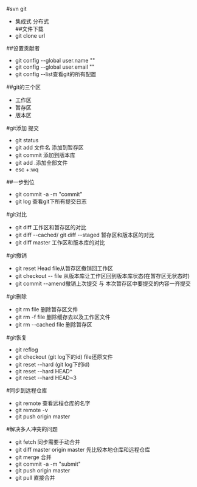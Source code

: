 #svn git
  - 集成式 分布式  
##文件下载
  - git clone url  
  
##设置贡献者
  - git config --global user.name ""
  - git config --global user.email ""
  - git config --list查看git的所有配置  
  
##git的三个区
  - 工作区
  - 暂存区
  - 版本区  
  
#git添加 提交
  - git status  
  - git add 文件名  添加到暂存区  
  - git commit  添加到版本库   
  - git add .添加全部文件  
  - esc +:wq  
  
##一步到位   
  - git commit -a -m "commit"  
  - git log 查看git下所有提交日志  
  
#git对比
  - git diff  工作区和暂存区的对比  
  - git diff --cached/ git diff --staged 暂存区和版本区的对比  
  - git diff master 工作区和版本库的对比  
  
#git撤销
  - git reset Head file从暂存区撤销回工作区  
  - git checkout -- file 从版本库让工作区回到版本库状态(在暂存区无状态时)  
  - git commit --amend撤销上次提交 与 本次暂存区中要提交的内容一齐提交 
   
#git删除
  - git rm file 删除暂存区文件  
  - git rm -f file 删除缓存去以及工作区文件  
  - git rm --cached file 删除暂存区  
  
#git恢复
  - git reflog  
  - git checkout (git log下的id) file还原文件    
  - git reset --hard (git log下的id)  
  - git reset --hard HEAD^  
  - git reset --hard HEAD~3  
  
#同步到远程仓库
  - git remote 查看远程仓库的名字    
  - git remote -v  
  - git push origin master    
  
#解决多人冲突的问题
  - git fetch 同步需要手动合并    
  - git diff master origin master 先比较本地仓库和远程仓库  
  - git merge 合并
  - git commit -a -m "submit"  
  - git push origin master
  - git pull 直接合并



